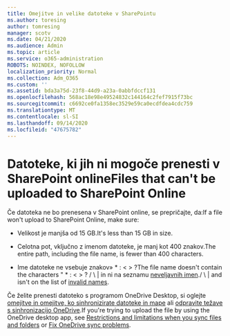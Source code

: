 ```yaml
---
title: Omejitve in velike datoteke v SharePointu
ms.author: toresing
author: tomresing
manager: scotv
ms.date: 04/21/2020
ms.audience: Admin
ms.topic: article
ms.service: o365-administration
ROBOTS: NOINDEX, NOFOLLOW
localization_priority: Normal
ms.collection: Adm_O365
ms.custom: ''
ms.assetid: bda3a75d-23f8-44d9-a23a-0abbfdccf131
ms.openlocfilehash: 568ac18e98e49524832c144164c2fef7915f73bc
ms.sourcegitcommit: c6692ce0fa1358ec3529e59ca0ecdfdea4cdc759
ms.translationtype: MT
ms.contentlocale: sl-SI
ms.lasthandoff: 09/14/2020
ms.locfileid: "47675782"
---
```

# <a name="files-that-cant-be-uploaded-to-sharepoint-online"></a><span data-ttu-id="ef8f4-102">Datoteke, ki jih ni mogoče prenesti v SharePoint online</span><span class="sxs-lookup"><span data-stu-id="ef8f4-102">Files that can't be uploaded to SharePoint Online</span></span>

<span data-ttu-id="ef8f4-103">Če datoteka ne bo prenesena v SharePoint online, se prepričajte, da:</span><span class="sxs-lookup"><span data-stu-id="ef8f4-103">If a file won't upload to SharePoint Online, make sure:</span></span>
  
- <span data-ttu-id="ef8f4-104">Velikost je manjša od 15 GB.</span><span class="sxs-lookup"><span data-stu-id="ef8f4-104">It's less than 15 GB in size.</span></span>
    
- <span data-ttu-id="ef8f4-105">Celotna pot, vključno z imenom datoteke, je manj kot 400 znakov.</span><span class="sxs-lookup"><span data-stu-id="ef8f4-105">The entire path, including the file name, is fewer than 400 characters.</span></span>
    
- <span data-ttu-id="ef8f4-106">Ime datoteke ne vsebuje znakov» \* : \< \> ?</span><span class="sxs-lookup"><span data-stu-id="ef8f4-106">The file name doesn't contain the characters " \* : \< \> ?</span></span> <span data-ttu-id="ef8f4-107">/ \ | in ni na seznamu [neveljavnih imen](https://go.microsoft.com/fwlink/?linkid=866430).</span><span class="sxs-lookup"><span data-stu-id="ef8f4-107">/ \ | and isn't on the list of [invalid names](https://go.microsoft.com/fwlink/?linkid=866430).</span></span>
    
<span data-ttu-id="ef8f4-108">Če želite prenesti datoteko s programom OneDrive Desktop, si oglejte [omejitve in omejitve, ko sinhronizirate datoteke in mape](httpsbv://go.microsoft.com/fwlink/p/?LinkID=717734) ali [odpravite težave s sinhronizacijo OneDrive](https://go.microsoft.com/fwlink/?linkid=866431).</span><span class="sxs-lookup"><span data-stu-id="ef8f4-108">If you're trying to upload the file by using the OneDrive desktop app, see [Restrictions and limitations when you sync files and folders](httpsbv://go.microsoft.com/fwlink/p/?LinkID=717734) or [Fix OneDrive sync problems](https://go.microsoft.com/fwlink/?linkid=866431).</span></span>
  


